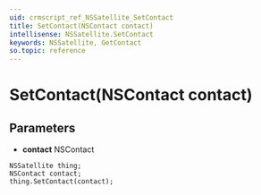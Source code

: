 ```yaml
---
uid: crmscript_ref_NSSatellite_SetContact
title: SetContact(NSContact contact)
intellisense: NSSatellite.SetContact
keywords: NSSatellite, GetContact
so.topic: reference
---
```


# SetContact(NSContact contact)

## Parameters

* **contact** NSContact

```crmscript
NSSatellite thing;
NSContact contact;
thing.SetContact(contact);
```

